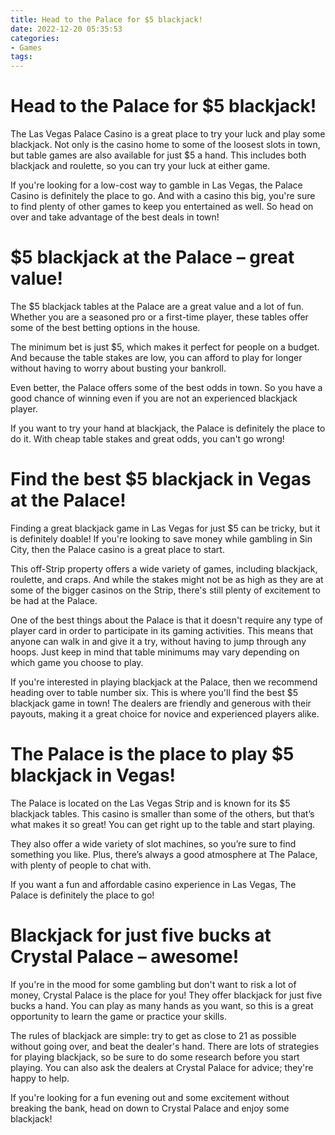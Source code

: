 ```yaml
---
title: Head to the Palace for $5 blackjack!
date: 2022-12-20 05:35:53
categories:
- Games
tags:
---
```



#  Head to the Palace for $5 blackjack!

The Las Vegas Palace Casino is a great place to try your luck and play some blackjack. Not only is the casino home to some of the loosest slots in town, but table games are also available for just $5 a hand. This includes both blackjack and roulette, so you can try your luck at either game.

If you're looking for a low-cost way to gamble in Las Vegas, the Palace Casino is definitely the place to go. And with a casino this big, you're sure to find plenty of other games to keep you entertained as well. So head on over and take advantage of the best deals in town!

#  $5 blackjack at the Palace – great value!

The $5 blackjack tables at the Palace are a great value and a lot of fun. Whether you are a seasoned pro or a first-time player, these tables offer some of the best betting options in the house.

The minimum bet is just $5, which makes it perfect for people on a budget. And because the table stakes are low, you can afford to play for longer without having to worry about busting your bankroll.

Even better, the Palace offers some of the best odds in town. So you have a good chance of winning even if you are not an experienced blackjack player.

If you want to try your hand at blackjack, the Palace is definitely the place to do it. With cheap table stakes and great odds, you can't go wrong!

#  Find the best $5 blackjack in Vegas at the Palace!

Finding a great blackjack game in Las Vegas for just $5 can be tricky, but it is definitely doable! If you're looking to save money while gambling in Sin City, then the Palace casino is a great place to start.

This off-Strip property offers a wide variety of games, including blackjack, roulette, and craps. And while the stakes might not be as high as they are at some of the bigger casinos on the Strip, there's still plenty of excitement to be had at the Palace.

One of the best things about the Palace is that it doesn't require any type of player card in order to participate in its gaming activities. This means that anyone can walk in and give it a try, without having to jump through any hoops. Just keep in mind that table minimums may vary depending on which game you choose to play.

If you're interested in playing blackjack at the Palace, then we recommend heading over to table number six. This is where you'll find the best $5 blackjack game in town! The dealers are friendly and generous with their payouts, making it a great choice for novice and experienced players alike.

#  The Palace is the place to play $5 blackjack in Vegas!

The Palace is located on the Las Vegas Strip and is known for its $5 blackjack tables. This casino is smaller than some of the others, but that’s what makes it so great! You can get right up to the table and start playing.

They also offer a wide variety of slot machines, so you’re sure to find something you like. Plus, there’s always a good atmosphere at The Palace, with plenty of people to chat with.

If you want a fun and affordable casino experience in Las Vegas, The Palace is definitely the place to go!

#  Blackjack for just five bucks at Crystal Palace – awesome!

If you're in the mood for some gambling but don't want to risk a lot of money, Crystal Palace is the place for you! They offer blackjack for just five bucks a hand. You can play as many hands as you want, so this is a great opportunity to learn the game or practice your skills.

The rules of blackjack are simple: try to get as close to 21 as possible without going over, and beat the dealer's hand. There are lots of strategies for playing blackjack, so be sure to do some research before you start playing. You can also ask the dealers at Crystal Palace for advice; they're happy to help.

If you're looking for a fun evening out and some excitement without breaking the bank, head on down to Crystal Palace and enjoy some blackjack!